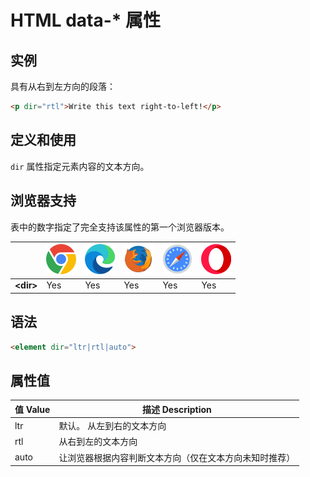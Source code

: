 HTML data-* 属性
===

## 实例

具有从右到左方向的段落：

```html idoc:preview
<p dir="rtl">Write this text right-to-left!</p>
```

## 定义和使用

`dir` 属性指定元素内容的文本方向。

## 浏览器支持

表中的数字指定了完全支持该属性的第一个浏览器版本。

| &nbsp; | ![chrome][1] | ![edge][2] | ![firefox][3] | ![safari][4] | ![opera][5] |
| ---- | ---- | ---- | ---- | ---- | ---- |
| __&lt;dir&gt;__ | Yes | Yes | Yes | Yes | Yes |

## 语法

```html
<element dir="ltr|rtl|auto">
```

## 属性值

值 Value | 描述 Description
---- | ----
ltr | 默认。 从左到右的文本方向
rtl | 从右到左的文本方向
auto | 让浏览器根据内容判断文本方向（仅在文本方向未知时推荐）


[1]: ../../assets/chrome.svg
[2]: ../../assets/edge.svg
[3]: ../../assets/firefox.svg
[4]: ../../assets/safari.svg
[5]: ../../assets/opera.svg